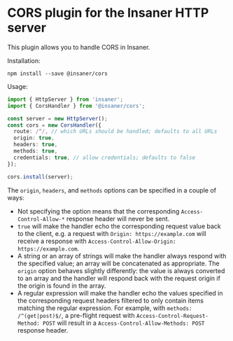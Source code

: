 # CORS plugin for the Insaner HTTP server

This plugin allows you to handle CORS in Insaner.

Installation:

```shell
npm install --save @insaner/cors
```

Usage:

```typescript
import { HttpServer } from 'insaner';
import { CorsHandler } from '@insaner/cors';

const server = new HttpServer();
const cors = new CorsHandler({
  route: /^/, // which URLs should be handled; defaults to all URLs
  origin: true,
  headers: true,
  methods: true,
  credentials: true, // allow credentials; defaults to false
});

cors.install(server);
```

The `origin`, `headers`, and `methods` options can be specified in a couple of
ways:
 - Not specifying the option means that the corresponding `Access-Control-Allow-*`
   response header will never be sent.
 - `true` will make the handler echo the corresponding request value back to the
   client, e.g. a request with `Origin: https://example.com` will receive a
   response with `Access-Control-Allow-Origin: https://example.com`.
 - A string or an array of strings will make the handler always respond with the
   specified value; an array will be concatenated as appropriate. The `origin`
   option behaves slightly differently: the value is always converted to an array
   and the handler will respond back with the request origin if the origin is
   found in the array.
 - A regular expression will make the handler echo the values specified in the
   corresponding request headers filtered to only contain items matching the
   regular expression. For example, with `methods: /^(get|post)$/`, a pre-flight
   request with `Access-Control-Request-Method: POST` will result in a
   `Access-Control-Allow-Methods: POST` response header.

